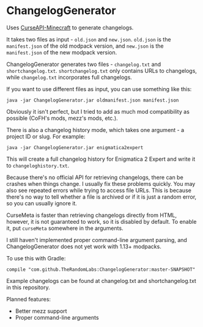 # ChangelogGenerator

Uses [CurseAPI-Minecraft](https://github.com/TheRandomLabs/CurseAPI-Minecraft) to generate changelogs.

It takes two files as input - `old.json` and `new.json`. `old.json` is the `manifest.json` of the
old modpack version, and `new.json` is the `manifest.json` of the new modpack version.

ChangelogGenerator generates two files - `changelog.txt` and `shortchangelog.txt`.
`shortchangelog.txt` only contains URLs to changelogs, while `changelog.txt` incorporates
full changelogs.

If you want to use different files as input, you can use something like this:

	java -jar ChangelogGenerator.jar oldmanifest.json manifest.json

Obviously it isn't perfect, but I tried to add as much mod compatibility as possible
(CoFH's mods, mezz's mods, etc.).

There is also a changelog history mode, which takes one argument - a project ID or slug.
For example:

	java -jar ChangelogGenerator.jar enigmatica2expert

This will create a full changelog history for Enigmatica 2 Expert and write it to
`changeloghistory.txt`.

Because there's no official API for retrieving changelogs, there can be crashes when things change.
I usually fix these problems quickly. You may also see repeated errors while trying to access file
URLs. This is because there's no way to tell whether a file is archived or if it is just a random
error, so you can usually ignore it.

CurseMeta is faster than retrieving changelogs directly from HTML, however, it is not guaranteed to
work, so it is disabled by default. To enable it, put `curseMeta` somewhere in the arguments.

I still haven't implemented proper command-line argument parsing, and ChangelogGenerator does not yet
work with 1.13+ modpacks.

To use this with Gradle:

	compile "com.github.TheRandomLabs:ChangelogGenerator:master-SNAPSHOT"

Example changelogs can be found at changelog.txt and shortchangelog.txt in this repository.

Planned features:
* Better mezz support
* Proper command-line arguments
